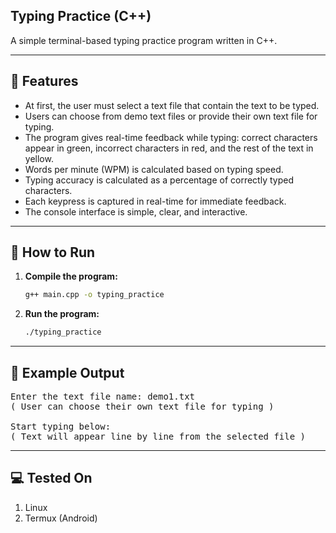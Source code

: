 ## Typing Practice (C++)

A simple terminal-based typing practice program written in C++.

---

## 🚀 Features
- At first, the user must select a text file that contain the text to be typed.
- Users can choose from demo text files or provide their own text file for typing.
- The program gives real-time feedback while typing: correct characters appear in green, incorrect characters in red, and the rest of the text in yellow.
- Words per minute (WPM) is calculated based on typing speed.
- Typing accuracy is calculated as a percentage of correctly typed characters.
- Each keypress is captured in real-time for immediate feedback.
- The console interface is simple, clear, and interactive.

---

## 🧰 How to Run
1. **Compile the program:**
   ```bash
   g++ main.cpp -o typing_practice
   ```

2. **Run the program:**
   ```bash
   ./typing_practice
   ```

---

## 📄 Example Output
<pre>
Enter the text file name: demo1.txt
( User can choose their own text file for typing )

Start typing below:
( Text will appear line by line from the selected file )
</pre>

---

## 💻 Tested On
1. Linux
2. Termux (Android)
